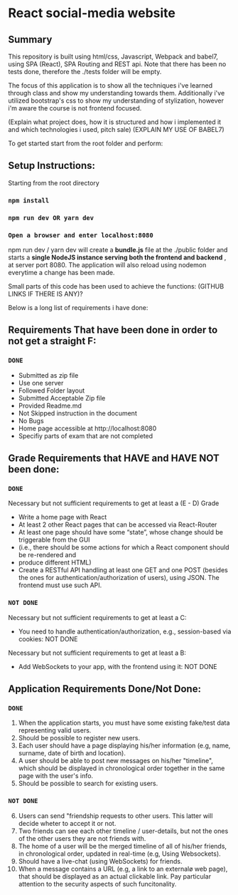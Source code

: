# React social-media website

## Summary

This repository is built using html/css, Javascript, Webpack and babel7, using SPA (React), SPA Routing and REST api.
Note that there has been no tests done, therefore the ./tests folder will be empty.

The focus of this application is to show all the techniques i've learned through class and show my understanding towards them.
Additionally i've utilized bootstrap's css to show my understanding of stylization, however i'm aware the course is not frontend focused.

(Explain what project does, how it is structured and how i implemented it and which technologies i used, pitch sale) (EXPLAIN MY USE OF BABEL7)

To get started start from the root folder and perform:

## Setup Instructions:

Starting from the root directory

### `npm install`

### `npm run dev OR yarn dev`

### `Open a browser and enter localhost:8080`

npm run dev / yarn dev will create a **bundle.js** file at the ./public folder
and starts a **single NodeJS instance serving both the frontend and backend** , at server port 8080.
The application will also reload using nodemon everytime a change has been made.

Small parts of this code has been used to achieve the functions: (GITHUB LINKS IF THERE IS ANY)?

Below is a long list of requirements i have done:

## Requirements That have been done in order to not get a straight F:

### `DONE`

- Submitted as zip file
- Use one server
- Followed Folder layout
- Submitted Acceptable Zip file
- Provided Readme.md
- Not Skipped instruction in the document
- No Bugs
- Home page accessible at http://localhost:8080
- Specifiy parts of exam that are not completed

## Grade Requirements that HAVE and HAVE NOT been done:

### `DONE`

Necessary but not sufficient requirements to get at least a (E - D) Grade

- Write a home page with React
- At least 2 other React pages that can be accessed via React-Router
- At least one page should have some “state”, whose change should be triggerable from the GUI
- (i.e., there should be some actions for which a React component should be re-rendered and
- produce different HTML)
- Create a RESTful API handling at least one GET and one POST (besides the ones for authentication/authorization of users), using JSON.
  The frontend must use such API.

### `NOT DONE`

Necessary but not sufficient requirements to get at least a C:

- You need to handle authentication/authorization, e.g., session-based via cookies: NOT DONE

Necessary but not sufficient requirements to get at least a B:

- Add WebSockets to your app, with the frontend using it: NOT DONE

## Application Requirements Done/Not Done:

### `DONE`

1. When the application starts, you must have some existing fake/test data representing valid users.
2. Should be possible to register new users.
3. Each user should have a page displaying his/her information (e.g, name, surname, date of birth and location).
4. A user should be able to post new messages on his/her "timeline", which should be displayed in chronological order together in the same page with the user's info.
5. Should be possible to search for existing users.

### `NOT DONE`

6. Users can send "friendship requests to other users. This latter will decide wheter to accept it or not.
7. Two friends can see each other timeline / user-details, but not the ones of the other users they are not friends with.
8. The home of a user will be the merged timeline of all of his/her friends, in chronological order, updated in real-time (e.g, Using Websockets).
9. Should have a live-chat (using WebSockets) for friends.
10. When a message contains a URL (e.g, a link to an externalø web page), that should be displayed as an actual clickable link. Pay particular attention to the security aspects of such funcitonality.
